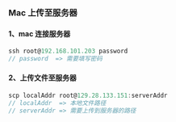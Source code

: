 ### Mac 上传至服务器

#### 1、mac 连接服务器

```js
ssh root@192.168.101.203 password
// password  => 需要填写密码
```

#### 2、上传文件至服务器

```js
scp localAddr root@129.28.133.151:serverAddr
// localAddr  => 本地文件路径
// serverAddr => 需要上传到服务器的路径
```
